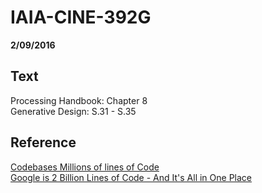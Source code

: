 # IAIA-CINE-392G
**2/09/2016**
  
## Text
Processing Handbook: Chapter 8  
Generative Design: S.31 - S.35  

## Reference
[Codebases Millions of lines of Code](http://www.crunchyfriday.com/wp-content/uploads/2013/11/1276_lines_of_code5.png)  
[Google is 2 Billion Lines of Code - And It's All in One Place](http://www.wired.com/2015/09/google-2-billion-lines-codeand-one-place/)
